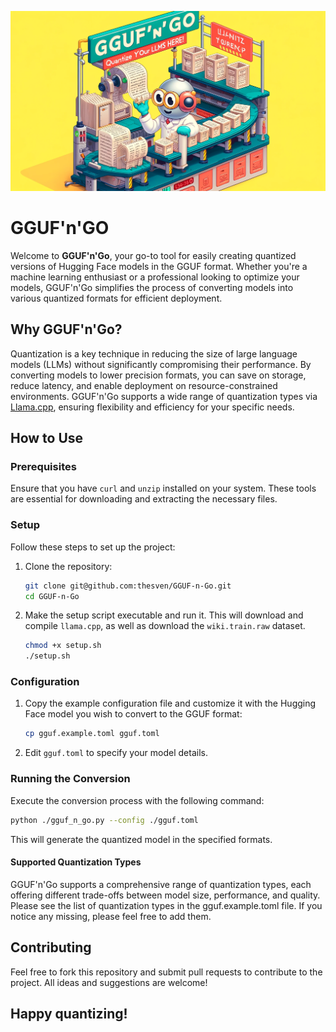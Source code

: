 ![](assets/GGUF_n_Go_Header.png)

# GGUF'n'GO

Welcome to **GGUF'n'Go**, your go-to tool for easily creating quantized versions of Hugging Face models in the GGUF
format. Whether you're a machine learning enthusiast or a professional looking to optimize your models, GGUF'n'Go
simplifies the process of converting models into various quantized formats for efficient deployment.

## Why GGUF'n'Go?

Quantization is a key technique in reducing the size of large language models (LLMs) without significantly compromising
their performance. By converting models to lower precision formats, you can save on storage, reduce latency, and enable
deployment on resource-constrained environments. GGUF'n'Go supports a wide range of quantization types
via [Llama.cpp](https://github.com/ggerganov/llama.cpp), ensuring
flexibility and efficiency for your specific needs.

## How to Use

### Prerequisites

Ensure that you have `curl` and `unzip` installed on your system. These tools are essential for downloading and
extracting the necessary files.

### Setup

Follow these steps to set up the project:

1. Clone the repository:
    ```bash
    git clone git@github.com:thesven/GGUF-n-Go.git
    cd GGUF-n-Go
    ```

2. Make the setup script executable and run it. This will download and compile `llama.cpp`, as well as download
   the `wiki.train.raw` dataset.
    ```bash
    chmod +x setup.sh
    ./setup.sh
    ```

### Configuration

1. Copy the example configuration file and customize it with the Hugging Face model you wish to convert to the GGUF
   format:
    ```bash
    cp gguf.example.toml gguf.toml
    ```

2. Edit `gguf.toml` to specify your model details.

### Running the Conversion

Execute the conversion process with the following command:

```bash
python ./gguf_n_go.py --config ./gguf.toml
```

This will generate the quantized model in the specified formats.

#### Supported Quantization Types

GGUF'n'Go supports a comprehensive range of quantization types, each offering different trade-offs between model size,
performance, and quality. Please see the list of quantization types in the gguf.example.toml file. If you notice any
missing, please feel free to add them.

## Contributing

Feel free to fork this repository and submit pull requests to contribute to the project. All ideas and suggestions are
welcome!

## Happy quantizing!
